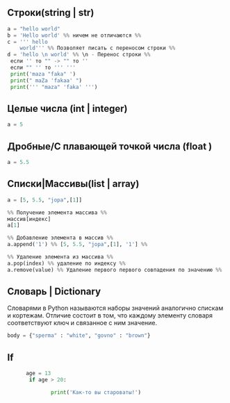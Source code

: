 ## Строки(string | str)
```python
a = "hello world"
b = 'Hello world' %% ничем не отличаются %%
c = ''' hello
    world''' %% Позволяет писать с переносом строки %%
d = 'hello \n world' %% \n - Перенос строки %%
 если '' то "" -> "" то ''
 если "" '' то ''' '''  
 print('maza "faka" ')
 print(" maZa 'fakaa' ")
 print(''' "maza" 'faka' ''')
```

## Целые числа (int | integer)
```python
a = 5 
```
## Дробные/С плавающей точкой числа (float )
```python
a = 5.5
```
## Списки|Массивы(list | array) 
```python
a = [5, 5.5, "jopa",[1]]

%% Получение элемента массива %%
массив[индекс]
a[1]

%% Добавление элемента в массив %%
a.append('1') %% [5, 5.5, "jopa",[1], '1'] %%

%% Удаление элемента из массива %%
a.pop(index) %% удаление по индексу %%
a.remove(value) %% Удаление первого первого совпадения по значению %%

```

## Словарь | Dictionary 
Словарями в Python называются наборы значений аналогично спискам и кортежам. Отличие состоит в том, что каждому элементу словаря соответствуют ключ и связанное с ним значение.
```python
body = {"sperma" : "white", "govno" : "brown"}
```
##  If 
```python
      age = 13
       if age > 20:

              print('Как-то вы староваты!')
```
